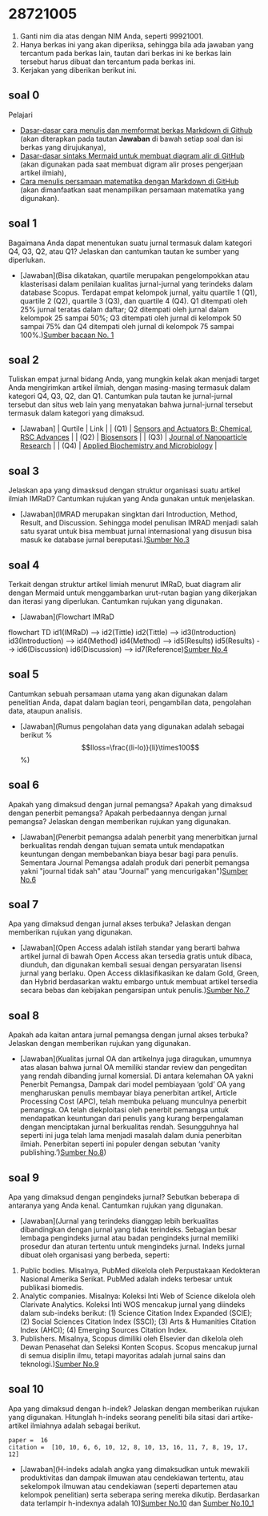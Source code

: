 # 28721005
1. Ganti nim dia atas dengan NIM Anda, seperti 99921001.
2. Hanya berkas ini yang akan diperiksa, sehingga bila ada jawaban yang tercantum pada berkas lain, tautan dari berkas ini ke berkas lain tersebut harus dibuat dan tercantum pada berkas ini.
3. Kerjakan yang diberikan berikut ini.


## soal 0
Pelajari
+ [Dasar-dasar cara menulis dan memformat berkas Markdown di Github](https://docs.github.com/en/get-started/writing-on-github/getting-started-with-writing-and-formatting-on-github/basic-writing-and-formatting-syntax)<br>(akan diterapkan pada tautan **Jawaban** di bawah setiap soal dan isi berkas yang dirujukanya),
+ [Dasar-dasar sintaks Mermaid untuk membuat diagram alir di GitHub](https://mermaid-js.github.io/mermaid/#/flowchart)<br>
(akan digunakan pada saat membuat digram alir proses pengerjaan artikel ilmiah),
+ [Cara menulis persamaan matematika dengan Markdown di GitHub](https://docs.github.com/en/get-started/writing-on-github/working-with-advanced-formatting/writing-mathematical-expressions)<br>
(akan dimanfaatkan saat menampilkan persamaan matematika yang digunakan).


## soal 1
Bagaimana Anda dapat menentukan suatu jurnal termasuk dalam kategori Q4, Q3, Q2, atau Q1? Jelaskan dan cantumkan tautan ke sumber yang diperlukan.

+ [Jawaban](Bisa dikatakan, quartile merupakan pengelompokkan atau klasterisasi dalam penilaian kualitas jurnal-jurnal yang terindeks dalam database Scopus. Terdapat empat kelompok jurnal, yaitu quartile 1 (Q1), quartile 2 (Q2), quartile 3 (Q3), dan quartile 4 (Q4). Q1 ditempati oleh 25% jurnal teratas dalam daftar; Q2 ditempati oleh jurnal dalam kelompok 25 sampai 50%; Q3 ditempati oleh jurnal di kelompok 50 sampai 75% dan Q4 ditempati oleh jurnal di kelompok 75 sampai 100%.)[Sumber bacaan No. 1](https://www.mondragon.edu/en/web/biblioteka/publications-impact-indexes)


## soal 2
Tuliskan empat jurnal bidang Anda, yang mungkin kelak akan menjadi target Anda mengirimkan artikel ilmiah, dengan masing-masing termasuk dalam kategori Q4, Q3, Q2, dan Q1. Cantumkan pula tautan ke jurnal-jurnal tersebut dan situs web lain yang menyatakan bahwa jurnal-jurnal tersebut termasuk dalam kategori yang dimaksud.

+ [Jawaban]
| Qurtile |  Link |
| (Q1) | [Sensors and Actuators B: Chemical](https://www.scimagojr.com/journalsearch.php?q=25236&tip=sid&clean=), [RSC Advances](https://www.scimagojr.com/journalsearch.php?q=21100199840&tip=sid&clean=0) |
| (Q2) | [Biosensors](https://www.scimagojr.com/journalsearch.php?q=21100293900&tip=sid) |
| (Q3) | [Journal of Nanoparticle Research](https://www.scimagojr.com/journalsearch.php?q=28545&tip=sid&clean=0) |
| (Q4) | [Applied Biochemistry and Microbiology](https://www.scimagojr.com/journalsearch.php?q=16806&tip=sid&clean=0) |


## soal 3
Jelaskan apa yang dimasksud dengan struktur organisasi suatu artikel ilmiah IMRaD? Cantumkan rujukan yang Anda gunakan untuk menjelaskan.

+ [Jawaban](IMRAD merupakan singktan dari Introduction, Method, Result, and Discussion. Sehingga model penulisan IMRAD menjadi salah satu syarat untuk bisa membuat jurnal internasional yang disusun bisa masuk ke database jurnal bereputasi.)[Sumber No.3](https://www.ncbi.nlm.nih.gov/pmc/articles/PMC442179/)


## soal 4
Terkait dengan struktur artikel limiah menurut IMRaD, buat diagram alir dengan Mermaid untuk menggambarkan urut-rutan bagian yang dikerjakan dan iterasi yang diperlukan. Cantumkan rujukan yang digunakan.

+ [Jawaban](Flowchart IMRaD

flowchart TD
id1(IMRaD) --> id2(Tittle)
id2(Tittle) --> id3(Introduction)
id3(Introduction) --> id4(Method)
id4(Method) --> id5(Results)
id5(Results) --> id6(Discussion)
id6(Discussion) --> id7(Reference)[Sumber No.4](https://link.springer.com/content/pdf/10.1007/s10980-011-9674-3.pdf)


## soal 5
Cantumkan sebuah persamaan utama yang akan digunakan dalam penelitian Anda, dapat dalam bagian teori, pengambilan data, pengolahan data, ataupun analisis.

+ [Jawaban](Rumus pengolahan data yang digunakan adalah sebagai berikut
%$$Iloss=\frac{(li-lo)}{li}\times100$$%)


## soal 6
Apakah yang dimaksud dengan jurnal pemangsa? Apakah yang dimaksud dengan penerbit pemangsa? Apakah perbedaannya dengan jurnal pemangsa? Jelaskan dengan memberikan rujukan yang digunakan.

+ [Jawaban](Penerbit pemangsa adalah penerbit yang menerbitkan jurnal berkualitas rendah dengan tujuan semata untuk mendapatkan keuntungan dengan membebankan biaya besar bagi para penulis. Sementara Journal Pemangsa adalah produk dari penerbit pemangsa yakni "journal tidak sah" atau "Journal" yang mencurigakan")[Sumber No.6](https://www.researchgate.net/publication/323755176_Perkembangan_Penerbitan_Jurnal_Open_Access_Dalam_Mendukung_Komunikasi_Ilmiah_Dan_Peranan_Perpustakaan)


## soal 7
Apa yang dimaksud dengan jurnal akses terbuka? Jelaskan dengan memberikan rujukan yang digunakan.


+ [Jawaban](Open Access adalah istilah standar yang berarti bahwa artikel jurnal di bawah Open Access akan tersedia gratis untuk dibaca, diunduh, dan digunakan kembali sesuai dengan persyaratan lisensi jurnal yang berlaku.  Open Access diklasifikasikan ke dalam Gold, Green, dan Hybrid berdasarkan waktu embargo untuk membuat artikel tersedia secara bebas dan kebijakan pengarsipan untuk penulis.)[Sumber No.7](https://www.elsevier.com/open-access/open-access-journals)


## soal 8
Apakah ada kaitan antara jurnal pemangsa dengan jurnal akses terbuka? Jelaskan dengan memberikan rujukan yang digunakan.

+ [Jawaban](Kualitas jurnal OA dan artikelnya juga diragukan, umumnya atas alasan bahwa jurnal OA memiliki standar review dan pengeditan yang rendah dibanding jurnal komersial. Di antara kelemahan OA yakni Penerbit Pemangsa, Dampak dari model pembiayaan ‘gold’ OA yang mengharuskan penulis membayar biaya penerbitan artikel, Article Processing Cost (APC), telah membuka peluang munculnya penerbit pemangsa. OA telah diekploitasi oleh penerbit pemangsa untuk mendapatkan keuntungan dari penulis yang kurang berpengalaman dengan menciptakan jurnal berkualitas rendah. Sesungguhnya hal seperti ini juga telah lama menjadi masalah dalam dunia penerbitan ilmiah. Penerbitan seperti ini populer dengan sebutan ‘vanity publishing.’)[Sumber No.8](https://www.researchgate.net/publication/323755176_Perkembangan_Penerbitan_Jurnal_Open_Access_Dalam_Mendukung_Komunikasi_Ilmiah_Dan_Peranan_Perpustakaan))


## soal 9
Apa yang dimaksud dengan pengindeks jurnal? Sebutkan beberapa di antaranya yang Anda kenal. Cantumkan rujukan yang digunakan.

+ [Jawaban](Jurnal yang terindeks dianggap lebih berkualitas dibandingkan dengan jurnal yang tidak terindeks. Sebagian besar lembaga pengindeks jurnal atau badan pengindeks jurnal memiliki prosedur dan aturan tertentu untuk mengindeks jurnal. Indeks jurnal dibuat oleh organisasi yang berbeda, seperti:
1. Public bodies. Misalnya, PubMed dikelola oleh Perpustakaan Kedokteran Nasional Amerika Serikat. PubMed adalah indeks terbesar untuk publikasi biomedis.
2. Analytic companies. Misalnya: Koleksi Inti Web of Science dikelola oleh Clarivate Analytics. Koleksi Inti WOS mencakup jurnal yang diindeks dalam sub-indeks berikut: (1) Science Citation Index Expanded (SCIE); (2) Social Sciences Citation Index (SSCI); (3) Arts & Humanities Citation Index (AHCI); (4) Emerging Sources Citation Index.
3. Publishers. Misalnya, Scopus dimiliki oleh Elsevier dan dikelola oleh Dewan Penasehat dan Seleksi Konten Scopus. Scopus mencakup jurnal di semua disiplin ilmu, tetapi mayoritas adalah jurnal sains dan teknologi.)[Sumber No.9](https://www.ncbi.nlm.nih.gov/pmc/articles/PMC4800951/)


## soal 10
Apa yang dimaksud dengan h-indek? Jelaskan dengan memberikan rujukan yang digunakan. Hitunglah h-indeks seorang peneliti bila sitasi dari artike-artikel ilmiahnya adalah sebagai berikut.

```
paper =  16
citation =  [10, 10, 6, 6, 10, 12, 8, 10, 13, 16, 11, 7, 8, 19, 17, 12] 
```

+ [Jawaban](H-indeks adalah angka yang dimaksudkan untuk mewakili produktivitas dan dampak ilmuwan atau cendekiawan tertentu, atau sekelompok ilmuwan atau cendekiawan (seperti departemen atau kelompok penelitian) serta seberapa sering mereka dikutip. Berdasarkan data terlampir h-indexnya adalah 10)[Sumber No.10](https://www.ncbi.nlm.nih.gov/pmc/articles/PMC3043246/) dan [Sumber No.10_1](https://www.pnas.org/doi/10.1073/pnas.0507655102)
